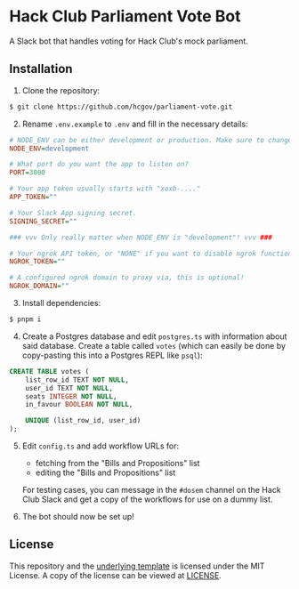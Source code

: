 # Hack Club Parliament Vote Bot
A Slack bot that handles voting for Hack Club's mock parliament.

## Installation
1. Clone the repository:
```sh
$ git clone https://github.com/hcgov/parliament-vote.git
```

2. Rename `.env.example` to `.env` and fill in the necessary details:
```ini
# NODE_ENV can be either development or production. Make sure to change this before you ship your bot!
NODE_ENV=development

# What port do you want the app to listen on?
PORT=3000

# Your app token usually starts with "xoxb-...."
APP_TOKEN=""

# Your Slack App signing secret.
SIGNING_SECRET=""

### vvv Only really matter when NODE_ENV is "development"! vvv ###

# Your ngrok API token, or "NONE" if you want to disable ngrok functionality
NGROK_TOKEN=""

# A configured ngrok domain to proxy via, this is optional!
NGROK_DOMAIN=""
```

3. Install dependencies:
```sh
$ pnpm i
```

4. Create a Postgres database and edit `postgres.ts` with information about said database. Create a table called `votes` (which can easily be done by copy-pasting this into a Postgres REPL like `psql`):
```sql
CREATE TABLE votes (
    list_row_id TEXT NOT NULL,
    user_id TEXT NOT NULL,
    seats INTEGER NOT NULL,
    in_favour BOOLEAN NOT NULL,

    UNIQUE (list_row_id, user_id)
);
```

5. Edit `config.ts` and add workflow URLs for:
    - fetching from the "Bills and Propositions" list
    - editing the "Bills and Propositions" list

    For testing cases, you can message in the `#dosem` channel on the Hack Club Slack and get a copy of the workflows for use on a dummy list.

6. The bot should now be set up! 

## License
This repository and the [underlying template](https://github.com/DaInfLoop/boltjs-template) is licensed under the MIT License. A copy of the license can be viewed at [LICENSE](/LICENSE).
